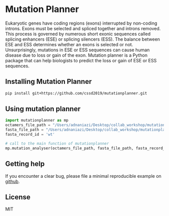 # Mutation Planner
Eukaryotic genes have coding regions (exons) interrupted by non-coding introns. Exons must be selected and spliced together and introns removed. This process is governed by numerous short exonic sequences called splicing enhancers (ESE) or splicing silencers (ESS). The balance between ESE and ESS determines whether an exons is selected or not. Unsurprisingly, mutations in ESE or ESS sequences can cause human disease due to loss or gain of the exon. Mutation planner is a Python package that can help biologists to predict the loss or gain of ESE or ESS sequences.

## Installing Mutation Planner
``` bash
pip install git+https://github.com/cssd2019/mutationplanner.git
```

## Using mutation planner
``` python
import mutationplanner as mp
octamers_file_path = "/Users/adnaniazi/Desktop/collab_workshop/mutationplanner-package/mutationplanner/data/octamers.txt"
fasta_file_path = "/Users/adnaniazi/Desktop/collab_workshop/mutationplanner-package/mutationplanner/data/test.fasta"
fasta_record_id = 'wt'

# call to the main function of mutationplanner
mp.mutation_analyser(octamers_file_path, fasta_file_path, fasta_record_id, 2)
```

Getting help
------------

If you encounter a clear bug, please file a minimal reproducible example on [github](https://github.com/cssd2019/mutationplanner/issues). 

## License
MIT



